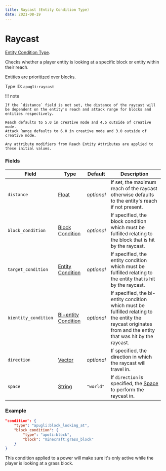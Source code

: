 ```yaml
---
title: Raycast (Entity Condition Type)
date: 2021-08-19
---
```


# Raycast

[Entity Condition Type](../entity_condition_types.md).

Checks whether a player entity is looking at a specific block or entity within their reach.

Entities are prioritized over blocks.

Type ID: `apugli:raycast`

!!! note

    If the `distance` field is not set, the distance of the raycast will be dependent on the entity's reach and attack range for blocks and entities respectively.

    Reach defaults to 5.0 in creative mode and 4.5 outside of creative mode.
    Attack Range defaults to 6.0 in creative mode and 3.0 outside of creative mode.

    Any attribute modifiers from Reach Entity Attributes are applied to these initial values.

### Fields

Field  | Type | Default | Description
-------|------|---------|-------------
`distance` | [Float](https://origins.readthedocs.io/en/latest/types/data_types/float/) | *optional* | If set, the maximum reach of the raycast otherwise defaults to the entity's reach if not present. |
`block_condition` | [Block Condition](https://origins.readthedocs.io/en/latest/types/block_condition_types/) | *optional* | If specified, the block condition which must be fulfilled relating to the block that is hit by the raycast.
`target_condition` | [Entity Condition](https://origins.readthedocs.io/en/latest/types/entity_condition_types/) | *optional* | If specified, the entity condition which must be fulfilled relating to the entity that is hit by the raycast.
`bientity_condition` | [Bi-entity Condition](https://origins.readthedocs.io/en/latest/types/bientity_condition_types/) | *optional* | If specified, the bi-entity condition which must be fulfilled relating to the entity the raycast originates from and the entity that was hit by the raycast.
`direction` | [Vector](https://origins.readthedocs.io/en/latest/types/data_types/vector/) | *optional* | If specified, the direction in which the raycast will travel in.
`space` | [String](https://origins.readthedocs.io/en/latest/types/data_types/string/) | `"world"` | If `direction` is specified, the [Space](https://origins.readthedocs.io/en/latest/misc/extras/space/) to perform the raycast in.

### Example
```json
"condition": {
    "type": "apugli:block_looking_at",
    "block_condition": {
        "type": "apoli:block",
        "block": "minecraft:grass_block"
    }
}
```
This condition applied to a power will make sure it's only active while the player is looking at a grass block.